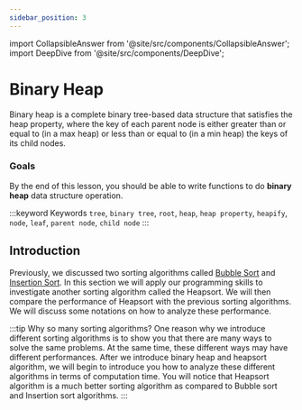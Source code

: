 ```yaml
---
sidebar_position: 3
---
```


import CollapsibleAnswer from '@site/src/components/CollapsibleAnswer';
import DeepDive from '@site/src/components/DeepDive';

# Binary Heap

Binary heap is a complete binary tree-based data structure that satisfies the heap property, where the key of each parent node is either greater than or equal to (in a max heap) or less than or equal to (in a min heap) the keys of its child nodes.

### Goals

By the end of this lesson, you should be able to write functions to do **binary heap** data structure operation.

:::keyword Keywords
`tree`, `binary tree`, `root`, `heap`, `heap property`, `heapify`, `node`, `leaf`, `parent node`, `child node`
:::

## Introduction

Previously, we discussed two sorting algorithms called [Bubble Sort](/notes/sorting-algorithms/bubble-sort) and [Insertion Sort](/notes/sorting-algorithms/bubble-sort). In this section we will apply our programming skills to investigate another sorting algorithm called the Heapsort. We will then compare the performance of Heapsort with the previous sorting algorithms. We will discuss some notations on how to analyze these performance.

:::tip Why so many sorting algorithms?
One reason why we introduce different sorting algorithms is to show you that there are many ways to solve the same problems. At the same time, these different ways may have different performances. After we introduce binary heap and heapsort algorithm, we will begin to introduce you how to analyze these different algorithms in terms of computation time. You will notice that Heapsort algorithm is a much better sorting algorithm as compared to Bubble sort and Insertion sort algorithms.
:::
